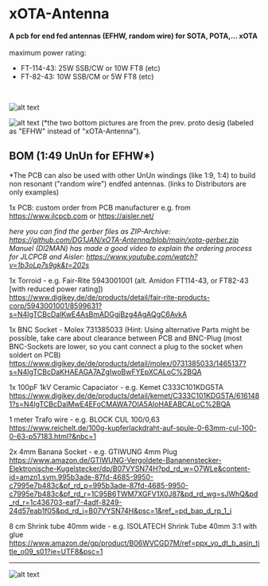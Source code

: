 # xOTA-Antenna
**A pcb for end fed antennas (EFHW, random wire) for SOTA, POTA,... xOTA** <br /><br />
maximum power rating: 
* FT-114-43: 25W SSB/CW or 10W FT8 (etc)
* FT-82-43: 10W SSB/CM or 5W FT8 (etc)
<br />

![alt text](https://github.com/DG1JAN/xOTA-Antenna/blob/main/xOTA_Ant_3D_Pic1.png)

![alt text](https://github.com/DG1JAN/xOTA-Antenna/blob/main/xOTA-Antenna_example.jpg)
(*the two bottom pictures are from the prev. proto desig (labeled as "EFHW" instead of "xOTA-Antenna").

## BOM (1:49 UnUn for EFHW*)
*The PCB can also be used with other UnUn windings (like 1:9, 1:4) to build non resonant ("random wire") endfed antennas.
(links to Distributors are only examples)

1x PCB: custom order from PCB manufacturer e.g. from https://www.jlcpcb.com or https://aisler.net/

*here you can find the gerber files as ZIP-Archive: https://github.com/DG1JAN/xOTA-Antenna/blob/main/xota-gerber.zip <br />
Manuel (Dl2MAN) has made a good video to explain the ordering process for JLCPCB and Aisler: https://www.youtube.com/watch?v=1b3oLp7s9gk&t=202s*

1x Torroid	- e.g. Fair-Rite	5943001001 (alt. Amidon FT114-43, or FT82-43 [with reduced power rating])	
https://www.digikey.de/de/products/detail/fair-rite-products-corp/5943001001/8599631?s=N4IgTCBcDaIKwE4AsBmADGgjBzg4AgAQgC6AvkA

1x BNC Socket - Molex	731385033	(Hint: Using alternative Parts might be possible, take care about clearance between PCB and BNC-Plug (most BNC-Sockets are lower, so you cant connect a plug to the socket when soldert on PCB)
https://www.digikey.de/de/products/detail/molex/0731385033/1465137?s=N4IgTCBcDaKHAEAGA7AZgIwoBwFYEpXCALoC%2BQA

1x 100pF 1kV Ceramic Capaciator - e.g. Kemet	C333C101KDG5TA	
https://www.digikey.de/de/products/detail/kemet/C333C101KDG5TA/6161481?s=N4IgTCBcDaIMwE4EFoCMAWA7OlA5AIoHAEABCALoC%2BQA

1 meter Trafo wire - e.g. BLOCK	CUL 100/0,63	
https://www.reichelt.de/100g-kupferlackdraht-auf-spule-0-63mm-cul-100-0-63-p57183.html?&nbc=1

2x 4mm Banana Socket - e.g.	GTIWUNG	4mm Plug	
https://www.amazon.de/GTIWUNG-Vergoldete-Bananenstecker-Elektronische-Kugelstecker/dp/B07VYSN74H?pd_rd_w=O7WLe&content-id=amzn1.sym.995b3ade-87fd-4685-9950-c7995e7b483c&pf_rd_p=995b3ade-87fd-4685-9950-c7995e7b483c&pf_rd_r=1C95B6TWM7XGFV1X0J87&pd_rd_wg=sJWhQ&pd_rd_r=1c436703-eaf7-4adf-8249-24d57eab1f05&pd_rd_i=B07VYSN74H&psc=1&ref_=pd_bap_d_rp_1_i

8 cm Shrink tube 40mm wide - e.g. ISOLATECH	Shrink Tube 40mm  3:1 with glue	
https://www.amazon.de/gp/product/B06WVCGD7M/ref=ppx_yo_dt_b_asin_title_o09_s01?ie=UTF8&psc=1


---------------------

![alt text](https://github.com/DG1JAN/xOTA-Antenna/blob/main/xOTA_Jumper.png)
